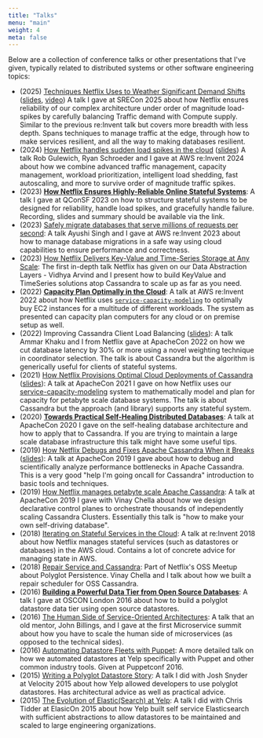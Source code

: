 ```yaml
---
title: "Talks"
menu: "main"
weight: 4
meta: false
---
```


Below are a collection of conference talks or other presentations that I've
given, typically related to distributed systems or other software engineering
topics:

* (2025) [Techniques Netflix Uses to Weather Significant Demand Shifts](https://www.usenix.org/conference/srecon25americas/presentation/lynch)
  ([slides](/pdf/srecon2025-techniques-to-weather-demand-shifts.pdf), [video](https://www.youtube.com/watch?v=RivD2EK5QFk&t=1s))
  A talk I gave at SRECon 2025 about how Netflix ensures reliability of our complex architecture under order of
  magnitude load-spikes by carefully balancing Traffic demand with Compute supply. Similar to the previous re:Invent
  talk but covers more breadth with less depth. Spans techniques to manage traffic at the edge, through how to make
  services resilient, and all the way to making databases resilient.
* (2024) [How Netflix handles sudden load spikes in the cloud](https://www.youtube.com/watch?v=TkFyZyxFRBM)
  ([slides](https://reinvent.awsevents.com/content/dam/reinvent/2024/slides/nfx/NFX301_How-Netflix-handles-sudden-load-spikes-in-the-cloud.pdf))
  A talk Rob Gulewich, Ryan Schroeder and I gave at AWS re:Invent 2024 about
  how we combine advanced traffic management, capacity management, workload
  prioritization, intelligent load shedding, fast autoscaling, and more to
  survive order of magnitude traffic spikes.
* (2023) [**How Netflix Ensures Highly-Reliable Online Stateful Systems**](https://www.infoq.com/presentations/netflix-stateful-cache/):
  A talk I gave at QConSF 2023 on how to structure stateful systems to be
  designed for reliability, handle load spikes, and gracefully handle failure.
  Recording, slides and summary should be available via the link.
* (2023) [Safely migrate databases that serve millions of requests per second](https://www.youtube.com/watch?v=3bjnm1SXLlo):
  A talk Ayushi Singh and I gave at AWS re:Invent 2023 about how to manage
  database migrations in a safe way using cloud capabilities to ensure
  performance and correctness.
* (2023) [How Netflix Delivers Key-Value and Time-Series Storage at Any Scale](https://www.youtube.com/watch?v=sQ-_jFgOBng):
  The first in-depth talk Netflix has given on our Data Abstraction Layers - Vidhya
  Arvind and I present how to build KeyValue and TimeSeries solutions atop
  Cassandra to scale up as far as you need.
* (2022) [**Capacity Plan Optimally in the Cloud**](https://www.youtube.com/watch?v=Lf6B1PxIvAs):
  A talk at AWS re:Invent 2022 about how Netflix uses
  [`service-capacity-modeling`](https://github.com/Netflix-Skunkworks/service-capacity-modeling)
  to optimally buy EC2 instances for a multitude of different workloads.
  The system as presented can capacity plan computers for any cloud or
  on premise setup as well.
* (2022) Improving Cassandra Client Load Balancing ([slides](/pdf/wlllb-apachecon-2022.pdf)):
  A talk Ammar Khaku and I from Netflix gave at ApacheCon 2022 on how we
  cut database latency by 30% or more using a novel weighting technique
  in coordinator selection. The talk is about Cassandra but the algorithm
  is generically useful for clients of stateful systems.
* (2021) [How Netflix Provisions Optimal Cloud Deployments of Cassandra](https://www.youtube.com/watch?v=2aBVKXi8LKk)
  ([slides](/pdf/netflix-provisions-optimal-cassandra.pdf)):
  A talk at ApacheCon 2021 I gave on how Netflix uses our [service-capacity-modeling](https://github.com/Netflix-Skunkworks/service-capacity-modeling)
  system to mathematically model and plan for capacity for petabyte scale
  database systems. The talk is about Cassandra but the approach (and library)
  supports any stateful system.
* (2020) [**Towards Practical Self-Healing Distributed Databases**](https://www.youtube.com/watch?v=9wAM7L49agM):
  A talk at ApacheCon 2020 I gave on the self-healing database architecture and
  how to apply that to Cassandra. If you are trying to maintain a large scale
  database infrastructure this talk might have some useful tips.
* (2019) [How Netflix Debugs and Fixes Apache Cassandra When it Breaks](https://www.youtube.com/watch?v=Zf4ge12aOMg&)
  ([slides](https://github.com/ngcc/ngcc2019/blob/master/HowNetflixDebugsAndFixesApacheCassandraWhenItBreaks.pdf)):
  A talk at ApacheCon 2019 I gave about how to debug and scientifically analyze
  performance bottlenecks in Apache Cassandra. This is a very good "help I'm
  going oncall for Cassandra" introduction to basic tools and techniques.
* (2019) [How Netflix manages petabyte scale Apache Cassandra](https://github.com/ngcc/ngcc2019/blob/master/HowNetflixManagesPetabyteScaleApacheCassandraInTheCloud.pdf):
  A talk at ApacheCon 2019 I gave with Vinay Chella about how we design
  declarative control planes to orchestrate thousands of independently scaling
  Cassandra Clusters. Essentially this talk is "how to make your own
  self-driving database".
* (2018) [Iterating on Stateful Services in the Cloud](https://www.youtube.com/watch?v=valsEK5mIQI):
  A talk at re:Invent 2018 about how Netflix manages stateful services (such
  as datastores or databases) in the AWS cloud. Contains a lot of concrete
  advice for managing state in AWS.
* (2018) [Repair Service and Cassandra](https://youtu.be/KSmAdtMJYEo?list=PLBEdfxkxBbYHjAKk4N05vW1UerK-_WDeN&t=1526):
  Part of Netflix's OSS Meetup about Polyglot Persistence. Vinay Chella
  and I talk about how we built a repair scheduler for OSS Cassandra.
* (2016) [**Building a Powerful Data Tier from Open Source Databases**](https://www.youtube.com/watch?v=wOqxgC8cUWs):
  A talk I gave at OSCON London 2016 about how to build a polyglot
  datastore data tier using open source datastores.
* (2016) [The Human Side of Service-Oriented Architectures](https://www.youtube.com/watch?v=je6VB4RXzzY): A talk
  that an old mentor, John Billings, and I gave at the first Microservice
  summit about how you have to scale the human side of microservices (as
  opposed to the technical sides).
* (2016) [Automating Datastore Fleets with Puppet](https://www.youtube.com/watch?v=g8qDoU2WlVs):
  A more detailed talk on how we automated datastores at Yelp specifically with
  Puppet and other common industry tools. Given at Puppetconf 2016.
* (2015) [Writing a Polyglot Datastore Story](https://www.youtube.com/watch?v=Wb046sEnidQ):
  A talk I did with Josh Snyder at Velocity 2015 about how Yelp allowed
  developers to use polyglot datastores. Has architectural advice as well as
  practical advice.
* (2015) [The Evolution of Elastic(Search) at Yelp](https://www.elastic.co/elasticon/2015/sf/evolution-of-elasticsearch-at-yelp):
  A talk I did with Chris Tidder at ElasicOn 2015 about how Yelp built self
  service Elasticsearch with sufficient abstractions to allow datastores to
  be maintained and scaled to large engineering organizations.
